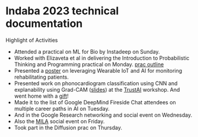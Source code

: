 # Indaba 2023 technical documentation

Highlight of Activities
- Attended a practical on ML for Bio by Instadeep on Sunday.
- Worked with Elizaveta et al in delivering the Introduction to Probabilistic Thinking and Programming practical on Monday. [prac outline](probabilistic_prac.jpg)
- Presented a [poster](https://storage.googleapis.com/indaba-public/poster_Antony_Gitau.pdf) on leveraging Wearable IoT and AI for monitoring rehabilitating patients.
- Presented work on phonocardiogram classification using CNN and explanability using Grad-CAM ([slides](https://docs.google.com/presentation/d/1aL2TRVTMJBmqnEy3bPpAEySKMPZbIkNY/edit?usp=sharing&ouid=110899046555255718607&rtpof=true&sd=true)) at the [TrustAI](https://trustaideepindaba.github.io/comms/) workshop. And went home with a [gift](gift_trustAI_workshop.jpg)!
- Made it to the list of Google DeepMind Fireside Chat attendees on multiple career paths in AI on Tuesday.
- And in the Google Research networking and social event on Wednesday.
- Also the [MILA](https://mila.quebec/en/) social event on Friday.
- Took part in the Diffusion prac on Thursday.
  
